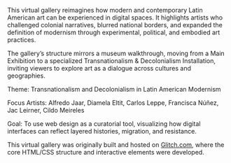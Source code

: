 This virtual gallery reimagines how modern and contemporary Latin American art can be experienced in digital spaces.
It highlights artists who challenged colonial narratives, blurred national borders, and expanded the definition of modernism through experimental, political, and embodied art practices.

The gallery’s structure mirrors a museum walkthrough, moving from a Main Exhibition to a specialized Transnationalism & Decolonialism Installation, inviting viewers to explore art as a dialogue across cultures and geographies.

Theme: Transnationalism and Decolonialism in Latin American Modernism

Focus Artists: Alfredo Jaar, Diamela Eltit, Carlos Leppe, Francisca Núñez, Jac Leirner, Cildo Meireles

Goal: To use web design as a curatorial tool, visualizing how digital interfaces can reflect layered histories, migration, and resistance.

This virtual gallery was originally built and hosted on [Glitch.com](https://glitch.com), where the core HTML/CSS structure and interactive elements were developed.

